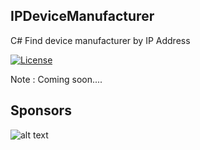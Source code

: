 
## IPDeviceManufacturer
C# Find device manufacturer by IP Address

<a href="https://opensource.org/licenses/Apache-2.0"><img alt="License" src="https://img.shields.io/badge/License-Apache%202.0-blue.svg"/></a>

Note : Coming soon....

## Sponsors
![alt text](https://github.com/KravitzMC/IPDeviceManufacturer/blob/main/netthailand.png)
